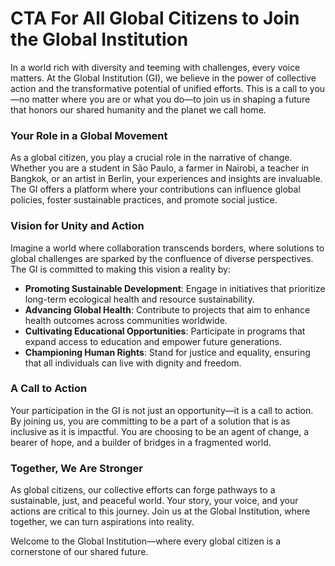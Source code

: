 # CTA For All Global Citizens to Join the Global Institution

In a world rich with diversity and teeming with challenges, every voice matters. At the Global Institution (GI), we believe in the power of collective action and the transformative potential of unified efforts. This is a call to you—no matter where you are or what you do—to join us in shaping a future that honors our shared humanity and the planet we call home.

### Your Role in a Global Movement
As a global citizen, you play a crucial role in the narrative of change. Whether you are a student in São Paulo, a farmer in Nairobi, a teacher in Bangkok, or an artist in Berlin, your experiences and insights are invaluable. The GI offers a platform where your contributions can influence global policies, foster sustainable practices, and promote social justice.

### Vision for Unity and Action
Imagine a world where collaboration transcends borders, where solutions to global challenges are sparked by the confluence of diverse perspectives. The GI is committed to making this vision a reality by:

- **Promoting Sustainable Development**: Engage in initiatives that prioritize long-term ecological health and resource sustainability.
- **Advancing Global Health**: Contribute to projects that aim to enhance health outcomes across communities worldwide.
- **Cultivating Educational Opportunities**: Participate in programs that expand access to education and empower future generations.
- **Championing Human Rights**: Stand for justice and equality, ensuring that all individuals can live with dignity and freedom.

### A Call to Action
Your participation in the GI is not just an opportunity—it is a call to action. By joining us, you are committing to be a part of a solution that is as inclusive as it is impactful. You are choosing to be an agent of change, a bearer of hope, and a builder of bridges in a fragmented world.

### Together, We Are Stronger
As global citizens, our collective efforts can forge pathways to a sustainable, just, and peaceful world. Your story, your voice, and your actions are critical to this journey. Join us at the Global Institution, where together, we can turn aspirations into reality.

Welcome to the Global Institution—where every global citizen is a cornerstone of our shared future.
